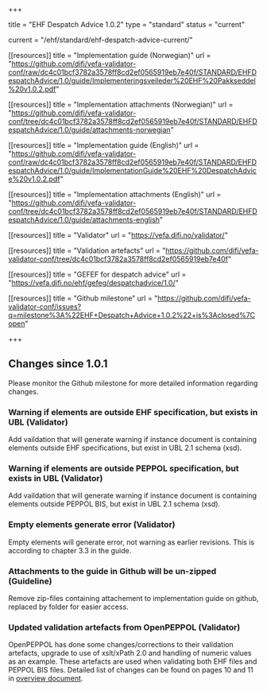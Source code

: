 +++

title = "EHF Despatch Advice 1.0.2"
type = "standard"
status = "current"

current = "/ehf/standard/ehf-despatch-advice-current/"

[[resources]]
title = "Implementation guide (Norwegian)"
url = "https://github.com/difi/vefa-validator-conf/raw/dc4c01bcf3782a3578ff8cd2ef0565919eb7e40f/STANDARD/EHFDespatchAdvice/1.0/guide/Implementeringsveileder%20EHF%20Pakkseddel%20v1.0.2.pdf"

[[resources]]
title = "Implementation attachments (Norwegian)"
url = "https://github.com/difi/vefa-validator-conf/tree/dc4c01bcf3782a3578ff8cd2ef0565919eb7e40f/STANDARD/EHFDespatchAdvice/1.0/guide/attachments-norwegian"

[[resources]]
title = "Implementation guide (English)"
url = "https://github.com/difi/vefa-validator-conf/raw/dc4c01bcf3782a3578ff8cd2ef0565919eb7e40f/STANDARD/EHFDespatchAdvice/1.0/guide/ImplementationGuide%20EHF%20DespatchAdvice%20v1.0.2.pdf"

[[resources]]
title = "Implementation attachments (English)"
url = "https://github.com/difi/vefa-validator-conf/tree/dc4c01bcf3782a3578ff8cd2ef0565919eb7e40f/STANDARD/EHFDespatchAdvice/1.0/guide/attachments-english"

[[resources]]
title = "Validator"
url = "https://vefa.difi.no/validator/"

[[resources]]
title = "Validation artefacts"
url = "https://github.com/difi/vefa-validator-conf/tree/dc4c01bcf3782a3578ff8cd2ef0565919eb7e40f"

[[resources]]
title = "GEFEF for despatch advice"
url = "https://vefa.difi.no/ehf/gefeg/despatchadvice/1.0/"

[[resources]]
title = "Github milestone"
url = "https://github.com/difi/vefa-validator-conf/issues?q=milestone%3A%22EHF+Despatch+Advice+1.0.2%22+is%3Aclosed%7Copen"

+++

## Changes since 1.0.1

Please monitor the Github milestone for more detailed information regarding changes.

### Warning if elements are outside EHF specification, but exists in UBL (Validator)

Add vaildation that will generate warning if instance document is containing elements outside EHF specifications, but exist in UBL 2.1 schema (xsd).

### Warning if elements are outside PEPPOL specification, but exists in UBL (Validator)

Add vaildation that will generate warning if instance document is containing elements outside PEPPOL BIS, but exist in UBL 2.1 schema (xsd).

### Empty elements generate error (Validator)

Empty elements will generate error, not warning as earlier revisions. This is according to chapter 3.3 in the guide.

### Attachments to the guide in Github will be un-zipped (Guideline)

Remove zip-files containing attachement to implementation guide on github, replaced by folder for easier access.

### Updated validation artefacts from OpenPEPPOL (Validator)

OpenPEPPOL has done some changes/corrections to their validation artefacts, upgrade to use of xslt/xPath 2.0 and handling of numeric values as an example. These artefacts are used when validating both EHF files and PEPPOL BIS files. 
Detailed list of changes can be found on pages 10 and 11 in [overview document](/docs/ehf/20150820_updates_2015-10-01.pdf).
